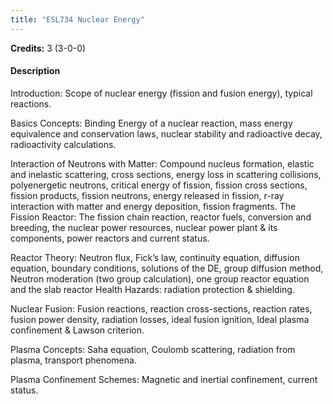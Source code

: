 ```yaml
---
title: "ESL734 Nuclear Energy"
---
```

**Credits:** 3 (3-0-0)

#### Description
Introduction: Scope of nuclear energy (fission and fusion energy), typical reactions.

Basics Concepts: Binding Energy of a nuclear reaction, mass energy equivalence and conservation laws, nuclear stability and radioactive decay, radioactivity calculations.

Interaction of Neutrons with Matter: Compound nucleus formation, elastic and inelastic scattering, cross sections, energy loss in scattering collisions, polyenergetic neutrons, critical energy of fission, fission cross sections, fission products, fission neutrons, energy released in fission, r-ray interaction with matter and energy deposition, fission fragments. The Fission Reactor: The fission chain reaction, reactor fuels, conversion and breeding, the nuclear power resources, nuclear power plant & its components, power reactors and current status.

Reactor Theory: Neutron flux, Fick’s law, continuity equation, diffusion equation, boundary conditions, solutions of the DE, group diffusion method, Neutron moderation (two group calculation), one group reactor equation and the slab reactor Health Hazards: radiation protection & shielding.

Nuclear Fusion: Fusion reactions, reaction cross-sections, reaction rates, fusion power density, radiation losses, ideal fusion ignition, Ideal plasma confinement & Lawson criterion.

Plasma Concepts: Saha equation, Coulomb scattering, radiation from plasma, transport phenomena.

Plasma Confinement Schemes: Magnetic and inertial confinement, current status.
